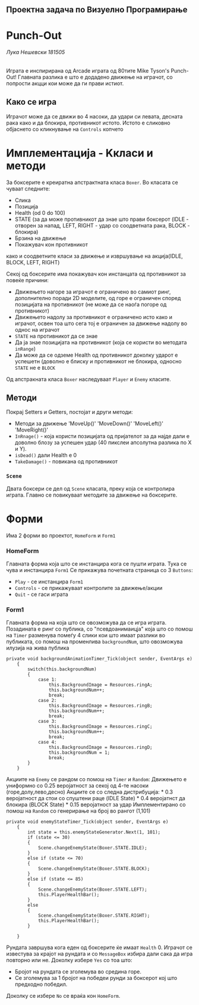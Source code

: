 ## Проектна задача по Визуелно Програмирање
# Punch-Out

###### Лука Нешевски 181505
Играта е инспирирана од Arcade играта од 80тите Mike Tyson's Punch-Out!
Главната разлика е што е додадено движење на играчот, со попрости акцци кои може да ги прави истиот.

## Како се игра
Играчот може да се движи во 4 насоки, да удари си левата, десната рака како и да блокира, противникот истото.
Истото е сликовно објаснето со кликнување на `Controls` копчето


# Имплементација - Kкласи и методи
За боксерите е креиратна апстрактната класа `Boxer`. Во класата се чуваат следните:
 * Слика 
 * Позиција
 * Health (od 0 do 100)
 * STATE (за да може противникот да знае што прави боксерот (IDLE - отворен за напад, LEFT, RIGHT - удар со соодветната рака, BLOCK - блокира)
 * Брзина на движење
 * Покажувач кон противникот
	
како и соодветните класи за движење и извршување на акција(IDLE, BLOCK, LEFT, RIGHT)
	
Секој од боксерите има покажувач кон инстанцата од противникот за повеќе причини:
	
   * Движењето нагоре за играчот е ограничено во самиот ринг, дополнително поради 2D моделите, од горе е ограничен според позицијата на противникот (не може да се наоѓа погоре од противникот)
   * Движењето надолу за противникот е ограничено исто како и играчот, освен тоа што сега тој е ограничен за движење надолу во однос на играчот
   * `STATE` на противникот да се знае
   * Да ја знае позицијата на противникот (која се користи во методата `inRange`)
   * Да може да се одземе Health од противникот доколку ударот е успешетн (доволно е блиску и противникот не блокира, односно `STATE` не е `BLOCK`
		
Од апстракната класа `Boxer` наследуваат `Player` и `Enemy` класите.
		
## Методи

Покрај Setters и Getters, постојат и други методи:

 * Методи за движење 'MoveUp()' 'MoveDown()' 'MoveLeft()' 'MoveRight()'
 * `InRnage()` - која користи позицијата од пријателот за да најде дали е доволно блозу за успешен удар (40 пикслеи апсолутна разлика по X и Y).
 * `isDead()` дали Health e 0
 * `TakeDamage()` - повикана од противникот 
 ### `Scene`
 Двата боксери се дел од `Scene` класата, преку која се контролира играта.
 Главно се повикуваат методите за движење на боксерите.
 
 # Форми
 Има 2 форми во проектот, `HomeForm` и `Form1`
 
 ### HomeForm
 
 Главната форма која што се инстанцира кога се пушти играта. Тука се чува и инстанцира `Form1`
 Се прикажува почетната страница со 3 `Buttons`:
  * `Play` - се инстанцира `Form1`
  * `Controls` - се прикажуваат контролите за движење/акции
  * `Quit` - се гаси играта
 ### Form1
 
 Главната форма на која што се овозможува да се игра играта.
 Позадината е ринг со публика, со "псевдоанимаицја" која што со помош на `Timer` разменува помеѓу 4 слики кои што имаат разлики во публиката, со помош на променлива `backgroundNum`, што овозможува илузија на жива публика
 
 	private void backgroundAnimationTimer_Tick(object sender, EventArgs e)
        {
            switch(this.backgroundNum)
            {
                case 1:
                    this.BackgroundImage = Resources.ringA;
                    this.backgroundNum++;
                    break;
                case 2:
                    this.BackgroundImage = Resources.ringB;
                    this.backgroundNum++;
                    break;
                case 3:
                    this.BackgroundImage = Resources.ringC;
                    this.backgroundNum++;
                    break;
                case 4:
                    this.BackgroundImage = Resources.ringD;
                    this.backgroundNum = 1;
                    break;               
            }
        }
	
Акциите на `Enemy` се рандом со помош на `Timer` и `Random`:
  Движењето е униформно со 0.25 веројатност за секој од 4-те насоки (горе,долу,лево,десно)
  Акциите се со следна дистрибуција: 
     * 0.3 веројатност да стои со спуштени раце (IDLE State)
     * 0.4 веројатнст да блокира (BLOCK State)
     * 0.15 веројатност за удар
     Имплементирано со помош на `Random` со генерирање на број во рангот (1,101)
 
 	private void enemyStateTimer_Tick(object sender, EventArgs e)
        {
            int state = this.enemyStateGenerator.Next(1, 101);
            if (state <= 30)
            {
                Scene.changeEnemyState(Boxer.STATE.IDLE);
            }
            else if (state <= 70)
            {
                Scene.changeEnemyState(Boxer.STATE.BLOCK);
            }
            else if (state <= 85)
            {
                Scene.changeEnemyState(Boxer.STATE.LEFT);
                this.PlayerHealthBar();
            }
            else
            {
                Scene.changeEnemyState(Boxer.STATE.RIGHT);
                this.PlayerHealthBar();
            }
            
        }
Рундата завршува кога еден од боксерите ќе имаат `Health` 0.
Играчот се известува за крајот на рундата и со `MessageBox` избира дали сака да игра повторно или не.
Доколку избере `Yes` со тоа што:
   * Бројот на рундата се зголемува во средина горе.
   * Се зголемува за 1 бројот на победеи рунди за боксерот кој што предходно победил.
   
Доколку се избере `No` се враќа кон `HomeForm`.
